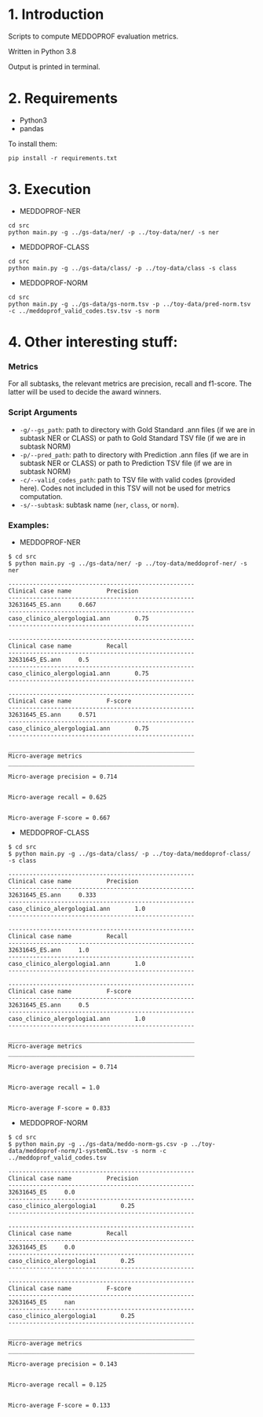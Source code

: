 # 1. Introduction

Scripts to compute MEDDOPROF evaluation metrics.

Written in Python 3.8

Output is printed in terminal.

# 2. Requirements

+ Python3
+ pandas

To install them: 
```
pip install -r requirements.txt
```


# 3. Execution
+ MEDDOPROF-NER

```
cd src  
python main.py -g ../gs-data/ner/ -p ../toy-data/ner/ -s ner
```

+ MEDDOPROF-CLASS

```
cd src
python main.py -g ../gs-data/class/ -p ../toy-data/class -s class
```

+ MEDDOPROF-NORM

```
cd src
python main.py -g ../gs-data/gs-norm.tsv -p ../toy-data/pred-norm.tsv -c ../meddoprof_valid_codes.tsv.tsv -s norm
```

# 4. Other interesting stuff:
### Metrics
For all subtasks, the relevant metrics are precision, recall and f1-score. The latter will be used to decide the award winners.

### Script Arguments
+ ```-g/--gs_path```: path to directory with Gold Standard .ann files (if we are in subtask NER or CLASS) or path to Gold Standard TSV file (if we are in subtask NORM)
+ ```-p/--pred_path```: path to directory with Prediction .ann files (if we are in subtask NER or CLASS) or path to Prediction TSV file (if we are in subtask NORM)
+ ```-c/--valid_codes_path```: path to TSV file with valid codes (provided here). Codes not included in this TSV will not be used for metrics computation.
+ ```-s/--subtask```: subtask name (```ner```, ```class```, or ```norm```).

### Examples: 
+ MEDDOPROF-NER

```
$ cd src
$ python main.py -g ../gs-data/ner/ -p ../toy-data/meddoprof-ner/ -s ner

-----------------------------------------------------
Clinical case name			Precision
-----------------------------------------------------
32631645_ES.ann		0.667
-----------------------------------------------------
caso_clinico_alergologia1.ann		0.75
-----------------------------------------------------

-----------------------------------------------------
Clinical case name			Recall
-----------------------------------------------------
32631645_ES.ann		0.5
-----------------------------------------------------
caso_clinico_alergologia1.ann		0.75
-----------------------------------------------------

-----------------------------------------------------
Clinical case name			F-score
-----------------------------------------------------
32631645_ES.ann		0.571
-----------------------------------------------------
caso_clinico_alergologia1.ann		0.75
-----------------------------------------------------

_____________________________________________________
Micro-average metrics
_____________________________________________________

Micro-average precision = 0.714


Micro-average recall = 0.625


Micro-average F-score = 0.667
```

+ MEDDOPROF-CLASS

```
$ cd src
$ python main.py -g ../gs-data/class/ -p ../toy-data/meddoprof-class/ -s class

-----------------------------------------------------
Clinical case name			Precision
-----------------------------------------------------
32631645_ES.ann		0.333
-----------------------------------------------------
caso_clinico_alergologia1.ann		1.0
-----------------------------------------------------

-----------------------------------------------------
Clinical case name			Recall
-----------------------------------------------------
32631645_ES.ann		1.0
-----------------------------------------------------
caso_clinico_alergologia1.ann		1.0
-----------------------------------------------------

-----------------------------------------------------
Clinical case name			F-score
-----------------------------------------------------
32631645_ES.ann		0.5
-----------------------------------------------------
caso_clinico_alergologia1.ann		1.0
-----------------------------------------------------

_____________________________________________________
Micro-average metrics
_____________________________________________________

Micro-average precision = 0.714


Micro-average recall = 1.0


Micro-average F-score = 0.833
```

+ MEDDOPROF-NORM

```
$ cd src
$ python main.py -g ../gs-data/meddo-norm-gs.csv -p ../toy-data/meddoprof-norm/1-systemDL.tsv -s norm -c ../meddoprof_valid_codes.tsv

-----------------------------------------------------
Clinical case name			Precision
-----------------------------------------------------
32631645_ES		0.0
-----------------------------------------------------
caso_clinico_alergologia1		0.25
-----------------------------------------------------

-----------------------------------------------------
Clinical case name			Recall
-----------------------------------------------------
32631645_ES		0.0
-----------------------------------------------------
caso_clinico_alergologia1		0.25
-----------------------------------------------------

-----------------------------------------------------
Clinical case name			F-score
-----------------------------------------------------
32631645_ES		nan
-----------------------------------------------------
caso_clinico_alergologia1		0.25
-----------------------------------------------------

_____________________________________________________
Micro-average metrics
_____________________________________________________

Micro-average precision = 0.143


Micro-average recall = 0.125


Micro-average F-score = 0.133
```

